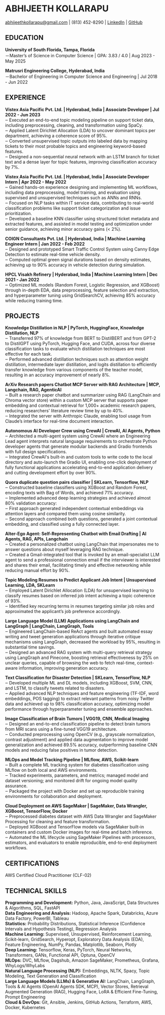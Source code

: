 # ABHIJEETH KOLLARAPU

[abhijeethkollarapu@gmail.com](mailto:abhijeethkollarapu@gmail.com) | (813) 452-8290 | [LinkedIn](https://www.linkedin.com/in/abhijeeth-kollarapu) | [GitHub](https://github.com/Abhijeeth8)

## EDUCATION

**University of South Florida, Tampa, Florida**  
－Master’s of Science in Computer Science | GPA: 3.83 / 4.0 | Aug 2023 - May 2025

**Matrusri Engineering College, Hyderabad, India**  
－Bachelor of Engineering in Computer Science and Engineering | Jul 2018 - Jun 2022

## EXPERIENCE

**Vistex Asia Pacific Pvt. Ltd. | Hyderabad, India | Associate Developer | Jul 2022 - Jun 2023**  
‒ Executed an end-to-end topic modeling pipeline on support ticket data, including preprocessing, cleaning, and transformation using SpaCy.  
‒ Applied Latent Dirichlet Allocation (LDA) to uncover dominant topics per department, achieving a coherence score of 95%.  
‒ Converted unsupervised topic outputs into labeled data by mapping tickets to their most probable topics and engineering keyword-based features.  
‒ Designed a non-sequential neural network with an LSTM branch for ticket text and a dense layer for topic features, improving classification accuracy by 7%.

**Vistex Asia Pacific Pvt. Ltd. | Hyderabad, India | Associate Developer Intern | Apr 2022 - May 2022**  
‒ Gained hands-on experience designing and implementing ML workflows, including data preprocessing, model training, and evaluation using supervised and unsupervised techniques such as ANNs and RNNs.  
‒ Focused on NLP tasks within IT service data, contributing to real-world classification problems like support ticket categorization and issue prioritization.  
‒ Developed a baseline KNN classifier using structured ticket metadata and extracted features, and assisted in model testing and optimization under senior guidance, achieving minor accuracy gains (< 2%).

**COIGN Consultants Pvt. Ltd. | Hyderabad, India | Machine Learning Engineer Intern | Jan 2022 - Feb 2022**  
‒ Designed and prototyped Smart Traffic Control System using Canny Edge Detection to estimate real-time vehicle density.  
‒ Computed optimal green signal durations based on density estimates, achieving up to 90% accuracy in vehicle detection during simulation.

**HPCL Visakh Refinery | Hyderabad, India | Machine Learning Intern | Dec 2021 - Jan 2022**  
‒ Optimized ML models (Random Forest, Logistic Regression, and XGBoost) through in-depth EDA, data preprocessing, feature selection and extraction, and hyperparameter tuning using GridSearchCV, achieving 85% accuracy while reducing training time.

## PROJECTS

**Knowledge Distillation in NLP | PyTorch, HuggingFace, Knowledge Distillation, NLP**  
‒ Transferred 97% of knowledge from BERT to DistilBERT and from GPT-2 to DistilGPT using PyTorch, Hugging Face, and CUDA, across four diverse classification tasks to evaluate which distillation techniques are most effective for each task.  
‒ Performed advanced distillation techniques such as attention weight distillation, intermediate layer distillation, and logits distillation to efficiently transfer knowledge from various components of the teacher model, resulting in an accuracy improvement of nearly 8%.

**ArXiv Research papers Chatbot MCP Server with RAG Architecture | MCP, Langchain, RAG, AgenticAI**  
‒ Built a research paper chatbot and summarizer using RAG (LangChain and Chroma vector store) within a custom MCP server that supports paper embedding and contextual retrieval for 1,000+ academic research papers, reducing researchers’ literature review time by up to 40%.  
‒ Integrated the server with Anthropic Claude, enabling tool usage from Claude’s interface for real-time document interaction.

**Autonomous AI Developer Crew using CrewAI | CrewAI, AI Agents, Python**  
‒ Architected a multi-agent system using CrewAI where an Engineering Lead agent interprets natural language requirements to orchestrate Python developer agents that generate modular backends and Gradio frontends with full design specifications.  
‒ Integrated CrewAI's built-in and custom tools to write code to the local directory and auto-launch the Gradio UI, enabling one-click deployment of fully functional applications accelerating end-to-end application delivery and cutting development effort by over 90%.

**Quora duplicate question pairs classifier | SKLearn, Tensorflow, NLP**  
‒ Constructed baseline classifiers using XGBoost and Random Forest, encoding texts with Bag of Words, and achieved 71% accuracy.  
‒ Implemented advanced deep learning strategies and achieved almost 80% validation accuracy:  
‒ First approach generated independent contextual embeddings via attention layers and compared them using cosine similarity.  
‒ Second approach combined both questions, generated a joint contextual embedding, and classified using a fully connected layer.

**Alter-Ego Agent: Self-Representing Chatbot with Email Drafting | AI Agents, RAG, APIs, Langchain**  
‒ Created a personalized chatbot using LangChain that impersonates me to answer questions about myself leveraging RAG technique.  
‒ Created a Gmail-integrated tool that is invoked by an email-specialist LLM agent to send a professional connection email if the interviewer is interested and shares their email, facilitating timely and effective networking while reducing manual effort by 90%.

**Topic Modeling Resumes to Predict Applicant Job Intent | Unsupervised Learning, LDA, SKLearn**  
‒ Employed Latent Dirichlet Allocation (LDA) for unsupervised learning to classify resumes based on inferred job intent achieving a topic coherence of 93%.  
‒ Identified key recurring terms in resumes targeting similar job roles and approximated the applicant’s job preference accordingly.

**Large Language Model (LLM) Applications using LangChain and LangGraph | LangChain, LangGraph, Tools**  
‒ Engineered LangChain-based ReAct agents and built automated essay writing and tweet generation applications through iterative critique mechanisms using LangGraph, decreased the workload by 95%, resulting in substantial time savings.  
‒ Designed an advanced RAG system with multi-query retrieval strategy using LangGraph and Pinecone, boosting retrieval effectiveness by 25% on unclear queries, capable of browsing the web to fetch real-time, context-aware information, improving generation accuracy.

**Text Classification for Disaster Detection | SKLearn, TensorFlow, NLP**  
‒ Developed multiple ML and DL models, including XGBoost, SVM, CNN, and LSTM, to classify tweets related to disasters.  
‒ Applied advanced NLP techniques and feature engineering (TF-IDF, word embeddings, POS tagging) to extract relevant patterns from noisy Twitter data and achieved up to 98% classification accuracy, optimizing model performance through hyperparameter tuning and ensemble approaches.

**Image Classification of Brain Tumors | VGG19, CNN, Medical Imaging**  
‒ Designed an end-to-end classification pipeline to detect brain tumors from MRI scans using a fine-tuned VGG19 architecture.  
‒ Conducted preprocessing using OpenCV (e.g., grayscale normalization, contrast adjustment) and applied data augmentation to improve model generalization and achieved 89.5% accuracy, outperforming baseline CNN models and reducing false positives in tumor detection.

**MLOps and Model Tracking Pipeline | MLflow, AWS, Scikit-learn**  
‒ Built a complete ML tracking system for diabetes classification using MLflow on both local and AWS environments.  
‒ Tracked experiments, parameters, and metrics; managed model and dataset versioning; and monitored drift for ongoing model quality assurance.  
‒ Packaged the project with Docker and set up reproducible training environments for collaboration and deployment.

**Cloud Deployment on AWS SageMaker | SageMaker, Data Wrangler, XGBoost, TensorFlow, Docker**  
‒ Preprocessed diabetes dataset with AWS Data Wrangler and SageMaker Processing for cleaning and feature transformation.  
‒ Deployed XGBoost and TensorFlow models via SageMaker built-in containers and custom Docker images for real-time and batch inference.  
‒ Automated the ML lifecycle using SageMaker Pipelines with processors, estimators, and evaluators to enable reproducible, end-to-end deployment workflows.

## CERTIFICATIONS

AWS Certified Cloud Practitioner (CLF-02)

## TECHNICAL SKILLS

**Programming and Development:** Python, Java, JavaScript, Data Structures & Algorithms, SQL, FastAPI  
**Data Engineering and Analysis:** Hadoop, Apache Spark, Databricks, Azure Data Factory, PowerBI, Tableau  
**Statistics:** Probability Distributions, Statistical Inference (Confidence Intervals and Hypothesis Testing), Regression Analysis  
**Machine Learning:** Supervised, Unsupervised, Reinforcement Learning, Scikit-learn, GridSearch, Hyperopt, Exploratory Data Analysis (EDA), Feature Engineering, NumPy, Pandas, Matplotlib, Seaborn, Plotly  
**Deep Learning:** Tensorflow, Keras, PyTorch, Neural Networks, Transformers, GANs, Functional API, Optuna, OpenCV  
**MLOps:** DVC, MLflow, Dagshub, Amazon SageMaker, Prometheus, Grafana, WhyLogs/WhyLabs  
**Natural Language Processing (NLP):** Embeddings, NLTK, Spacy, Topic Modeling, Text Generation and Classification  
**Large Language Models (LLMs) & Generative AI:** LangChain, LangGraph, Tools & AI Agents (OpenAI Agents SDK, MCP), Vector Stores, Retrieval Augmented Generation (RAG), Hugging Face, LoRA & Efficient Fine-Tuning, Prompt Engineering  
**Cloud & DevOps:** Git, Ansible, Jenkins, GitHub Actions, Terraform, AWS, Docker, Kubernetes
